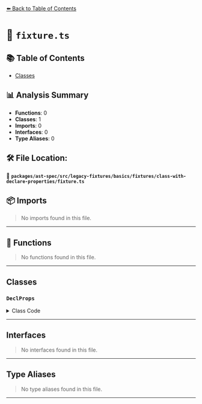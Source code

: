 [⬅️ Back to Table of Contents](../../../../../../../index.md)

# 📄 `fixture.ts`

## 📚 Table of Contents

- [Classes](#classes)

## 📊 Analysis Summary

- **Functions**: 0
- **Classes**: 1
- **Imports**: 0
- **Interfaces**: 0
- **Type Aliases**: 0

## 🛠️ File Location:
📂 **`packages/ast-spec/src/legacy-fixtures/basics/fixtures/class-with-declare-properties/fixture.ts`**

## 📦 Imports

> No imports found in this file.


---

## 🔧 Functions

> No functions found in this file.


---

## Classes

### `DeclProps`

<details><summary>Class Code</summary>

```ts
class DeclProps {
  declare prop1: string;
  declare public prop2: string;
  declare static prop3: string;
  declare readonly prop3: string;
  declare public readonly prop4: string;
  declare public static prop5: string;
  declare public static readonly prop6: string;
}
```
</details>


---

## Interfaces

> No interfaces found in this file.


---

## Type Aliases

> No type aliases found in this file.


---